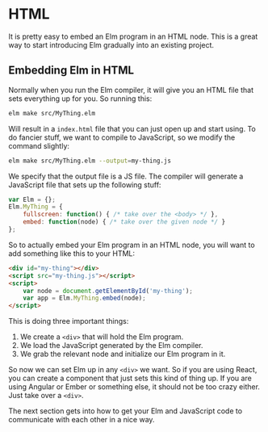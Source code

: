 # HTML

It is pretty easy to embed an Elm program in an HTML node. This is a great way to start introducing Elm gradually into an existing project.

## Embedding Elm in HTML

Normally when you run the Elm compiler, it will give you an HTML file that sets everything up for you. So running this:

```bash
elm make src/MyThing.elm
```

Will result in a `index.html` file that you can just open up and start using. To do fancier stuff, we want to compile to JavaScript, so we modify the command slightly:

```bash
elm make src/MyThing.elm --output=my-thing.js
```

We specify that the output file is a JS file. The compiler will generate a JavaScript file that sets up the following stuff:

```javascript
var Elm = {};
Elm.MyThing = {
    fullscreen: function() { /* take over the <body> */ },
    embed: function(node) { /* take over the given node */ }
};
```

So to actually embed your Elm program in an HTML node, you will want to add something like this to your HTML:

```html
<div id="my-thing"></div>
<script src="my-thing.js"></script>
<script>
    var node = document.getElementById('my-thing');
    var app = Elm.MyThing.embed(node);
</script>
```

This is doing three important things:

  1. We create a `<div>` that will hold the Elm program.
  2. We load the JavaScript generated by the Elm compiler.
  3. We grab the relevant node and initialize our Elm program in it.

So now we can set Elm up in any `<div>` we want. So if you are using React, you can create a component that just sets this kind of thing up. If you are using Angular or Ember or something else, it should not be too crazy either. Just take over a `<div>`.

The next section gets into how to get your Elm and JavaScript code to communicate with each other in a nice way.